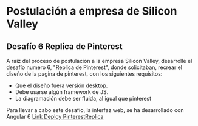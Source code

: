 # Postulación a empresa de Silicon Valley

## Desafío 6 Replica de Pinterest

A raíz del proceso de postulacion a la empresa Silicon Valley, desarrolle el desafío numero 6, "Replica de Pinterest", donde solicitaban, recrear el diseño de la pagina de pinterest, con los siguientes requisitos:

* Que el diseño fuera versión desktop.
* Debe usarse algún framework de JS.
* La diagramación debe ser fluida, al igual que pinterest

Para llevar a cabo este desafio, la interfaz web, se ha desarrollado con Angular 6
[Link Deploy PinterestReplica](https://leslieinostroza.github.io/desafio6ReplicaPinterestSV/)